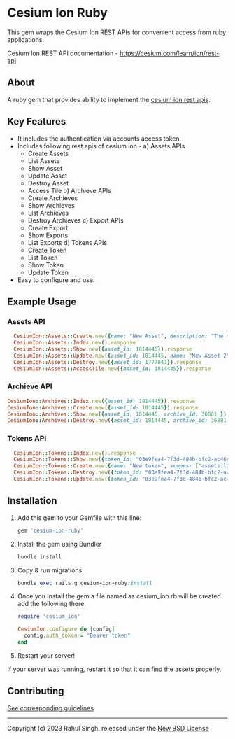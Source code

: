 <!-- Write your README.md file. Build something amazing! This README.md template can guide you to build your project documentation, but feel free to modify it as you wish 🥰 -->
# **Cesium Ion Ruby**
This gem wraps the Cesium Ion REST APIs for convenient access from ruby applications.

Cesium Ion REST API documentation - https://cesium.com/learn/ion/rest-api
## **About**

A ruby gem that provides ability to implement the [cesium ion rest apis](https://cesium.com/learn/ion/rest-api/).

## **Key Features**

* It includes the authentication via accounts access token.
* Includes following rest apis of cesium ion - 
  a) Assets APIs
    - Create Assets
    - List Assets
    - Show Asset
    - Update Asset
    - Destroy Asset
    - Access Tile
  b) Archieve APIs
    - Create Archieves
    - Show Archieves
    - List Archieves
    - Destroy Archieves
  c) Export APIs
    - Create Export
    - Show Exports
    - List Exports
  d) Tokens APIs
    - Create Token
    - List Token
    - Show Token
    - Update Token
* Easy to configure and use.

## **Example Usage**
  ### **Assets API**
  ```ruby
    CesiumIon::Assets::Create.new({name: "New Asset", description: "The moon is gradually moving away from Earth. This phenomenon is known as lunar recession.", attribution: "Picture of a moon", type: "3DTILES", "options": {"sourceType": "3D_CAPTURE"}}).response
    CesiumIon::Assets::Index.new().response
    CesiumIon::Assets::Show.new({asset_id: 1814445}).response
    CesiumIon::Assets::Update.new({asset_id: 1814445, name: "New Asset 2", description: "Linar Recession", attribution: "Picture of a moon from space"}).response
    CesiumIon::Assets::Destroy.new({asset_id: 1777847}).response
    CesiumIon::Assets::AccessTile.new({asset_id: 1814445}).response
  ```

  ### **Archieve API**
  ```ruby
  CesiumIon::Archives::Index.new({asset_id: 1814445}).response
  CesiumIon::Archives::Create.new({asset_id: 1814445}).response
  CesiumIon::Archives::Show.new({asset_id: 1814445, archive_id: 36881 }).response
  CesiumIon::Archives::Destroy.new({asset_id: 1814445, archive_id: 36881 }).response
  ```

  ### **Tokens API**
  ```ruby
    CesiumIon::Tokens::Index.new().response
    CesiumIon::Tokens::Show.new({token_id: "03e9fea4-7f3d-484b-bfc2-ac46c286eb6b"}).response
    CesiumIon::Tokens::Create.new({name: "New token", scopes: ["assets:list"]}).response
    CesiumIon::Tokens::Destroy.new({token_id: "03e9fea4-7f3d-484b-bfc2-ac46c286eb6b"}).response
    CesiumIon::Tokens::Update.new({token_id: "03e9fea4-7f3d-484b-bfc2-ac46c286eb6b", name: "Updated Token", scopes: ["assets:list"]}).response
  ```


## **Installation**

1. Add this gem to your Gemfile with this line:

    ```ruby
    gem 'cesium-ion-ruby'
    ```

2. Install the gem using Bundler

    ```ruby
    bundle install
    ```

3. Copy & run migrations

    ```ruby
    bundle exec rails g cesium-ion-ruby:install
    ```

4. Once you install the gem a file named as cesium_ion.rb will be created add the following there.
    ```ruby
    require 'cesium_ion'

    CesiumIon.configure do |config|
      config.auth_token = "Bearer token"
    end
    ```
4. Restart your server!

  If your server was running, restart it so that it can find the assets properly.

## Contributing

[See corresponding guidelines](https://github.com/rahulsingh321/cesium-ion-ruby/blob/master/CONTRIBUTING.md)

---

Copyright (c) 2023 Rahul Singh. released under the [New BSD License](https://github.com/rahulsingh321/cesium-ion-ruby/blob/master/LICENSE)
